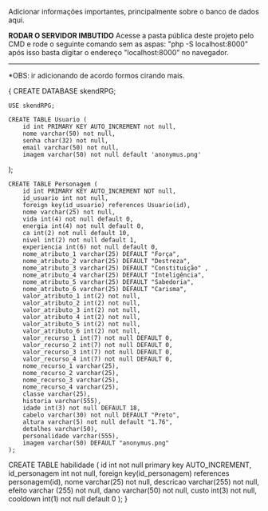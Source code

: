 Adicionar informações importantes, principalmente sobre o banco de dados aqui.

************************RODAR O SERVIDOR IMBUTIDO************************
Acesse a pasta pública deste projeto pelo CMD e rode o seguinte comando sem as aspas:
    "php -S localhost:8000"
após isso basta digitar o endereço "localhost:8000" no navegador.
*****************************************************************

<!------------------- COMANDOS SQL PARA CRIAÇÃO DO BANCO DE DADOS E TABELAS-------------------> *OBS: ir adicionando de acordo formos cirando mais.
{
    CREATE DATABASE skendRPG;

    USE skendRPG;

    CREATE TABLE Usuario (
        id int PRIMARY KEY AUTO_INCREMENT not null,
        nome varchar(50) not null,
        senha char(32) not null,
        email varchar(50) not null,
        imagem varchar(50) not null default 'anonymus.png'
);


    CREATE TABLE Personagem (
        id int PRIMARY KEY AUTO_INCREMENT NOT null,
        id_usuario int not null,
        foreign key(id_usuario) references Usuario(id), 
        nome varchar(25) not null,
        vida int(4) not null default 0,
        energia int(4) not null default 0,
        ca int(2) not null default 10,
        nivel int(2) not null default 1,
        experiencia int(6) not null default 0,
        nome_atributo_1 varchar(25) DEFAULT "Força",
        nome_atributo_2 varchar(25) DEFAULT "Destreza",
        nome_atributo_3 varchar(25) DEFAULT "Constituição" ,
        nome_atributo_4 varchar(25) DEFAULT "Inteligência",
        nome_atributo_5 varchar(25) DEFAULT "Sabedoria",
        nome_atributo_6 varchar(25) DEFAULT "Carisma",
        valor_atributo_1 int(2) not null,
        valor_atributo_2 int(2) not null,
        valor_atributo_3 int(2) not null,
        valor_atributo_4 int(2) not null,
        valor_atributo_5 int(2) not null,
        valor_atributo_6 int(2) not null,
        valor_recurso_1 int(7) not null DEFAULT 0,
        valor_recurso_2 int(7) not null DEFAULT 0,
        valor_recurso_3 int(7) not null DEFAULT 0,
        valor_recurso_4 int(7) not null DEFAULT 0,
        nome_recurso_1 varchar(25),
        nome_recurso_2 varchar(25),
        nome_recurso_3 varchar(25),
        nome_recurso_4 varchar(25),
        classe varchar(25),
        historia varchar(555),
        idade int(3) not null DEFAULT 18,
        cabelo varchar(30) not null DEFAULT "Preto",
        altura varchar(5) not null default "1.76",
        detalhes varchar(50),
        personalidade varchar(555),
        imagem varchar(50) DEFAULT "anonymus.png"
    );

  CREATE TABLE habilidade (
        id int not null primary key AUTO_INCREMENT,
        id_personagem int not null,
        foreign key(id_personagem) references personagem(id),
        nome varchar(25) not null,
        descricao varchar(255) not null,
        efeito varchar (255) not null,
        dano varchar(50) not null,
        custo int(3) not null,
        cooldown int(1) not null default 0
    );
}